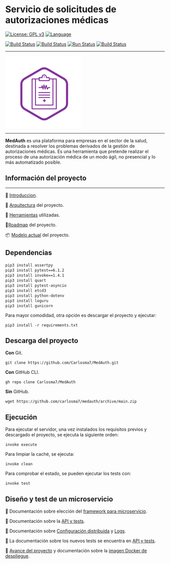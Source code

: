 
# Servicio de solicitudes de autorizaciones médicas

[![License: GPL v3](https://img.shields.io/badge/License-GPLv3-blue.svg)](https://www.gnu.org/licenses/gpl-3.0) [![Language](https://img.shields.io/badge/Language-Python-red.svg)](https://www.python.org/)

[![Build Status](https://travis-ci.com/Carlosma7/MedAuth.svg?branch=main)](https://travis-ci.com/Carlosma7/MedAuth) [![Build Status](https://circleci.com/gh/Carlosma7/MedAuth.svg?style=svg)](https://app.circleci.com/pipelines/github/Carlosma7/MedAuth) [![Run Status](https://api.shippable.com/projects/5fca65728d5266000640fc4c/badge?branch=main)](https://app.shippable.com/github/Carlosma7/MedAuth/dashboard/jobs) [![Build Status](https://github.com/Carlosma7/MedAuth/workflows/GitHub-Actions-CI/badge.svg)](https://github.com/Carlosma7/MedAuth/actions?query=workflow%3AGitHub-Actions-CI)

---

![Logo MedAuth](./doc/img/logo_medauth.png "Logo MedAuth")

---

**MedAuth** es una plataforma para empresas en el sector de la salud, destinada a resolver los problemas derivados de la gestión de autorizaciones médicas. Es una herramienta que pretende realizar el proceso de una autorización médica de un modo ágil, no presencial y lo más automatizado posible.

## Información del proyecto

---

:hospital: [Introduccion](https://carlosma7.github.io/MedAuth/doc/descripcion_problema).

:triangular_ruler: [Arquitectura](https://carlosma7.github.io/MedAuth/doc/arquitectura) del proyecto.

:hammer: [Herramientas](https://carlosma7.github.io/MedAuth/doc/justificacion_herramientas) utilizadas.

:round_pushpin:[Roadmap](https://carlosma7.github.io/MedAuth/doc/roadmap) del proyecto.

:package: [Modelo actual](https://carlosma7.github.io/MedAuth/doc/modelo_inicial) del proyecto.

## Dependencias


```shell
pip3 install assertpy
pip3 install pytest==6.1.2
pip3 install invoke==1.4.1
pip3 install quart
pip3 install pytest-asyncio
pip3 install etcd3
pip3 install python-dotenv
pip3 install loguru
pip3 install gunicorn
```

Para mayor comodidad, otra opción es descargar el proyecto y ejecutar:

```shell
pip3 install -r requirements.txt
```

## Descarga del proyecto

**Con** Git.

```shell
git clone https://github.com/Carlosma7/MedAuth.git
```

**Con** GitHub CLI.

```shell
gh repo clone Carlosma7/MedAuth
```

**Sin** GitHub.

```shell
wget https://github.com/carlosma7/medauth/archive/main.zip
```

## Ejecución

Para ejecutar el servidor, una vez instalados los requisitos previos y descargado el proyecto, se ejecuta la siguiente orden:

```shell
invoke execute
```

Para limpiar la caché, se ejecuta:

```shell
invoke clean
```

Para comprobar el estado, se pueden ejecutar los tests con:

```shell
invoke test
```

## Diseño y test de un microservicio

:small_blue_diamond: Documentación sobre elección del [framework para microservicio](https://carlosma7.github.io/MedAuth/doc/api/estudio_framework).

:small_blue_diamond: Documentación sobre la [API y tests](https://carlosma7.github.io/MedAuth/doc/api/doc_api).

:small_blue_diamond: Documentación sobre [Configuración distribuida](https://carlosma7.github.io/MedAuth/doc/api/config_distribuida) y [Logs](https://carlosma7.github.io/MedAuth/doc/api/logs).

:small_blue_diamond: La documentación sobre los nuevos tests se encuentra en [API y tests](https://carlosma7.github.io/MedAuth/doc/api/doc_api).

:small_blue_diamond: [Avance del proyecto](https://carlosma7.github.io/MedAuth/doc/avance_codigo_4) y documentación sobre la [imagen Docker de despliegue](https://carlosma7.github.io/MedAuth/doc/api/despliegue).


